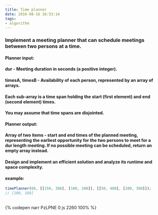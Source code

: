 ```yaml
---
title: Time planner
date: 2016-08-16 16:53:14
tags:
- algorithm
---
```

### Implement a meeting planner that can schedule meetings between two persons at a time.

#### Planner input:
#### dur - Meeting duration in seconds (a positive integer).
#### timesA, timesB - Availability of each person, represented by an array of arrays.
#### Each sub-array is a time span holding the start (first element) and end (second element) times.
#### You may assume that time spans are disjointed.

#### Planner output:
#### Array of two items - start and end times of the planned meeting, representing the earliest opportunity for the two persons to meet for a dur length meeting. If no possible meeting can be scheduled, return an empty array instead.
#### Design and implement an efficient solution and analyze its runtime and space complexity.


#### example:

```javascript
timePlanner(60, [[150, 300], [100, 200]], [[50, 400], [200, 300]]);
// [100, 160]
```

<!-- more -->

<br>{% codepen narr PzLPNE 0 js 2260 100% %}
